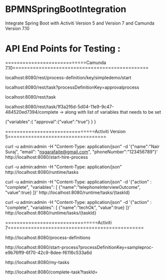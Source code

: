 # BPMNSpringBootIntegration
Integrate Spring Boot with Activiti Version 5 and Version 7 and Camunda Version 7.10

# API End Points for Testing :

============================Camunda 7.10===============================================

localhost:8080/rest/process-definition/key/simpledemo/start

localhost:8080/rest/task?processDefinitionKey=approvalprocess

localhost:8080/rest/task

localhost:8080/rest/task/1f3a2f6d-5d04-11e9-9c47-484520ed7394/complete -> along with list of variables that needs to be set

{"variables":{
		"approval":{"value":"true"}
	}
}



===============================Activiti Version 5==================================

curl -u admin:admin -H "Content-Type: application/json" 
-d '{"name":"Nair Suraj", "email": "nsgarafaite@gmail.com", "phoneNumber":"123456789"}' http://localhost:8080/start-hire-process

curl -u admin:admin -H "Content-Type: application/json" http://localhost:8080/runtime/tasks

curl -u admin:admin -H "Content-Type: application/json" 
-d '{"action" : "complete", "variables": [ {"name":"telephoneInterviewOutcome", "value":true} ]}' http://localhost:8080/runtime/tasks/{taskId}

curl -u admin:admin -H "Content-Type: application/json" 
-d '{"action" : "complete", "variables": [ {"name":"techOk", "value":true} ]}' http://localhost:8080/runtime/tasks/{taskId}



================================Activiti 7===============================================

http://localhost:8080/process-definitions

http://localhost:8080/start-process?processDefinitionKey=sampleproc-e9b76ff9-6f70-42c9-8dee-f6116c533a6d

http://localhost:8080/my-tasks

http://localhost:8080/complete-task?taskId=

